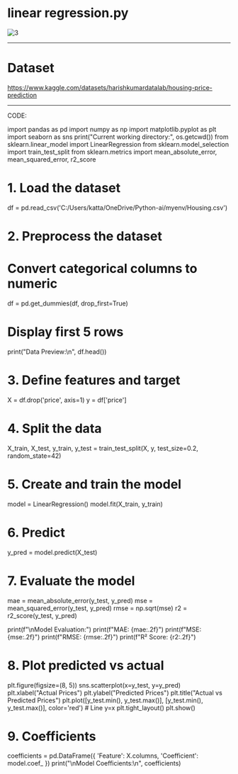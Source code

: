 # linear regression.py

![3](https://github.com/user-attachments/assets/72b3e65f-c389-49f4-b3f9-109da2e7c9c1)

---

# Dataset

https://www.kaggle.com/datasets/harishkumardatalab/housing-price-prediction

----

CODE:

import pandas as pd
import numpy as np
import matplotlib.pyplot as plt
import seaborn as sns
print("Current working directory:", os.getcwd())
from sklearn.linear_model import LinearRegression
from sklearn.model_selection import train_test_split
from sklearn.metrics import mean_absolute_error, mean_squared_error, r2_score

# 1. Load the dataset
df = pd.read_csv('C:/Users/katta/OneDrive/Python-ai/myenv/Housing.csv')

# 2. Preprocess the dataset
# Convert categorical columns to numeric
df = pd.get_dummies(df, drop_first=True)

# Display first 5 rows
print("Data Preview:\n", df.head())

# 3. Define features and target
X = df.drop('price', axis=1)
y = df['price']

# 4. Split the data
X_train, X_test, y_train, y_test = train_test_split(X, y, test_size=0.2, random_state=42)

# 5. Create and train the model
model = LinearRegression()
model.fit(X_train, y_train)

# 6. Predict
y_pred = model.predict(X_test)

# 7. Evaluate the model
mae = mean_absolute_error(y_test, y_pred)
mse = mean_squared_error(y_test, y_pred)
rmse = np.sqrt(mse)
r2 = r2_score(y_test, y_pred)

print(f"\nModel Evaluation:")
print(f"MAE: {mae:.2f}")
print(f"MSE: {mse:.2f}")
print(f"RMSE: {rmse:.2f}")
print(f"R² Score: {r2:.2f}")

# 8. Plot predicted vs actual
plt.figure(figsize=(8, 5))
sns.scatterplot(x=y_test, y=y_pred)
plt.xlabel("Actual Prices")
plt.ylabel("Predicted Prices")
plt.title("Actual vs Predicted Prices")
plt.plot([y_test.min(), y_test.max()], [y_test.min(), y_test.max()], color='red')  # Line y=x
plt.tight_layout()
plt.show()

# 9. Coefficients
coefficients = pd.DataFrame({
    'Feature': X.columns,
    'Coefficient': model.coef_
})
print("\nModel Coefficients:\n", coefficients)
